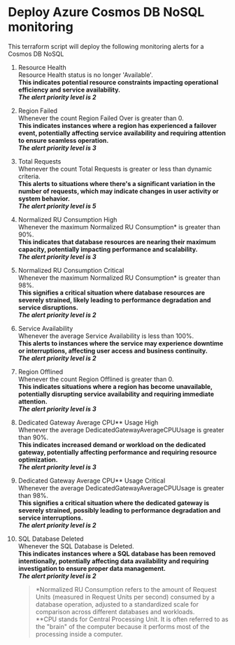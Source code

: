 # Deploy Azure Cosmos DB NoSQL monitoring
This terraform script will deploy the following monitoring alerts for a Cosmos DB NoSQL

1. Resource Health  
Resource Health status is no longer 'Available'.  
**This indicates potential resource constraints impacting operational efficiency and service availability.**  
***The alert priority level is 2***  

2. Region Failed  
Whenever the count Region Failed Over is greater than 0.  
**This indicates instances where a region has experienced a failover event, potentially affecting service availability and requiring attention to ensure seamless operation.**  
***The alert priority level is 3***  

3. Total Requests  
Whenever the count Total Requests is greater or less than dynamic criteria.  
**This alerts to situations where there's a significant variation in the number of requests, which may indicate changes in user activity or system behavior.**  
***The alert priority level is 5***  

4. Normalized RU Consumption High  
Whenever the maximum Normalized RU Consumption* is greater than 90%.  
**This indicates that database resources are nearing their maximum capacity, potentially impacting performance and scalability.**  
***The alert priority level is 3***  

5. Normalized RU Consumption Critical  
Whenever the maximum Normalized RU Consumption* is greater than 98%.  
**This signifies a critical situation where database resources are severely strained, likely leading to performance degradation and service disruptions.**  
***The alert priority level is 2***  

6. Service Availability  
Whenever the average Service Availability is less than 100%.  
**This alerts to instances where the service may experience downtime or interruptions, affecting user access and business continuity.**  
***The alert priority level is 2***  

7. Region Offlined  
Whenever the count Region Offlined is greater than 0.  
**This indicates situations where a region has become unavailable, potentially disrupting service availability and requiring immediate attention.**  
***The alert priority level is 3***  

8. Dedicated Gateway Average CPU** Usage High  
Whenever the average DedicatedGatewayAverageCPUUsage is greater than 90%.  
**This indicates increased demand or workload on the dedicated gateway, potentially affecting performance and requiring resource optimization.**  
***The alert priority level is 3***  

9. Dedicated Gateway Average CPU** Usage Critical  
Whenever the average DedicatedGatewayAverageCPUUsage is greater than 98%.  
**This signifies a critical situation where the dedicated gateway is severely strained, possibly leading to performance degradation and service interruptions.**  
***The alert priority level is 2***  

10. SQL Database Deleted  
Whenever the SQL Database is Deleted.  
**This indicates instances where a SQL database has been removed intentionally, potentially affecting data availability and requiring investigation to ensure proper data management.**  
***The alert priority level is 2***  

    > *Normalized RU Consumption refers to the amount of Request Units (measured in Request Units per second) consumed by a database operation, adjusted to a standardized scale for comparison across different databases and workloads.  
    > **CPU stands for Central Processing Unit. It is often referred to as the "brain" of the computer because it performs most of the processing inside a computer.








